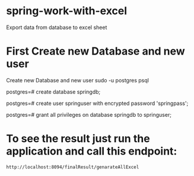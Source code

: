 # spring-work-with-excel
Export data from database to excel sheet

# First Create new Database and new user 
Create new Database and new user
sudo -u postgres psql

postgres=# create database springdb;

postgres=# create user springuser with encrypted password 'springpass';

postgres=# grant all privileges on database springdb to springuser;

# To see the result just run the application and call this endpoint:
`http://localhost:8094/finalResult/genarateAllExcel`